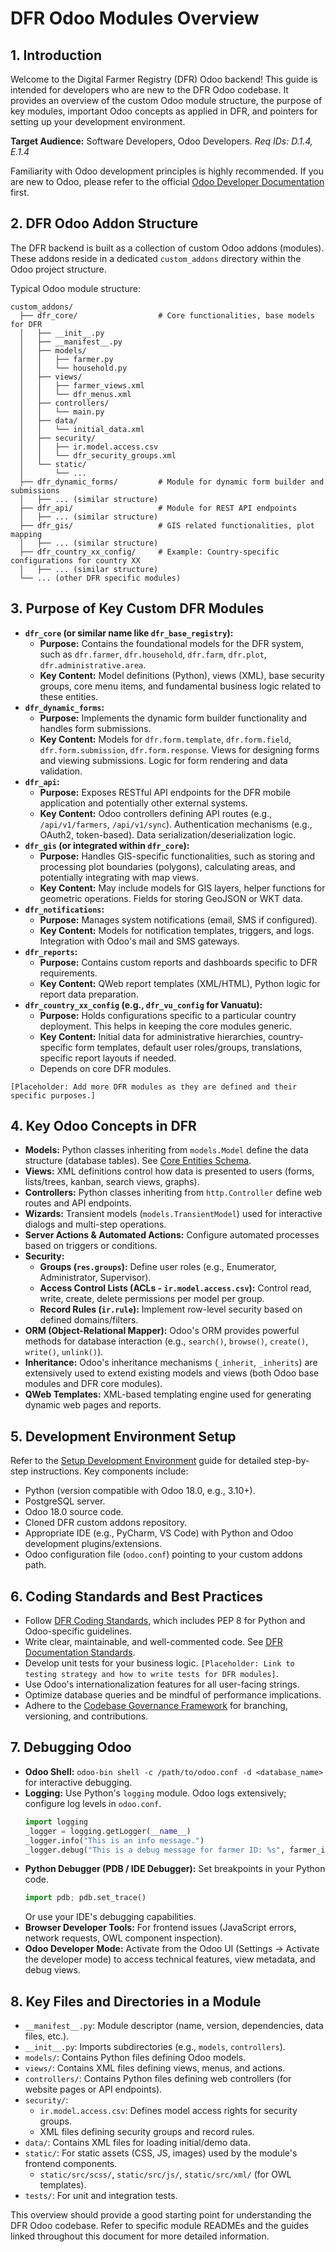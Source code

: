 # DFR Odoo Modules Overview

## 1. Introduction
Welcome to the Digital Farmer Registry (DFR) Odoo backend! This guide is intended for developers who are new to the DFR Odoo codebase. It provides an overview of the custom Odoo module structure, the purpose of key modules, important Odoo concepts as applied in DFR, and pointers for setting up your development environment.

**Target Audience:** Software Developers, Odoo Developers.
*Req IDs: D.1.4, E.1.4*

Familiarity with Odoo development principles is highly recommended. If you are new to Odoo, please refer to the official [Odoo Developer Documentation](https://www.odoo.com/documentation/master/developer.html) first.

## 2. DFR Odoo Addon Structure
The DFR backend is built as a collection of custom Odoo addons (modules). These addons reside in a dedicated `custom_addons` directory within the Odoo project structure.

Typical Odoo module structure:
```
custom_addons/
  ├── dfr_core/                  # Core functionalities, base models for DFR
  │   ├── __init__.py
  │   ├── __manifest__.py
  │   ├── models/
  │   │   ├── farmer.py
  │   │   └── household.py
  │   ├── views/
  │   │   ├── farmer_views.xml
  │   │   └── dfr_menus.xml
  │   ├── controllers/
  │   │   └── main.py
  │   ├── data/
  │   │   └── initial_data.xml
  │   ├── security/
  │   │   ├── ir.model.access.csv
  │   │   └── dfr_security_groups.xml
  │   └── static/
  │       └── ...
  ├── dfr_dynamic_forms/         # Module for dynamic form builder and submissions
  │   ├── ... (similar structure)
  ├── dfr_api/                   # Module for REST API endpoints
  │   ├── ... (similar structure)
  ├── dfr_gis/                   # GIS related functionalities, plot mapping
  │   ├── ... (similar structure)
  ├── dfr_country_xx_config/     # Example: Country-specific configurations for country XX
  │   ├── ... (similar structure)
  └── ... (other DFR specific modules)
```

## 3. Purpose of Key Custom DFR Modules

*   **`dfr_core` (or similar name like `dfr_base_registry`):**
    *   **Purpose:** Contains the foundational models for the DFR system, such as `dfr.farmer`, `dfr.household`, `dfr.farm`, `dfr.plot`, `dfr.administrative.area`.
    *   **Key Content:** Model definitions (Python), views (XML), base security groups, core menu items, and fundamental business logic related to these entities.
*   **`dfr_dynamic_forms`:**
    *   **Purpose:** Implements the dynamic form builder functionality and handles form submissions.
    *   **Key Content:** Models for `dfr.form.template`, `dfr.form.field`, `dfr.form.submission`, `dfr.form.response`. Views for designing forms and viewing submissions. Logic for form rendering and data validation.
*   **`dfr_api`:**
    *   **Purpose:** Exposes RESTful API endpoints for the DFR mobile application and potentially other external systems.
    *   **Key Content:** Odoo controllers defining API routes (e.g., `/api/v1/farmers`, `/api/v1/sync`). Authentication mechanisms (e.g., OAuth2, token-based). Data serialization/deserialization logic.
*   **`dfr_gis` (or integrated within `dfr_core`):**
    *   **Purpose:** Handles GIS-specific functionalities, such as storing and processing plot boundaries (polygons), calculating areas, and potentially integrating with map views.
    *   **Key Content:** May include models for GIS layers, helper functions for geometric operations. Fields for storing GeoJSON or WKT data.
*   **`dfr_notifications`:**
    *   **Purpose:** Manages system notifications (email, SMS if configured).
    *   **Key Content:** Models for notification templates, triggers, and logs. Integration with Odoo's mail and SMS gateways.
*   **`dfr_reports`:**
    *   **Purpose:** Contains custom reports and dashboards specific to DFR requirements.
    *   **Key Content:** QWeb report templates (XML/HTML), Python logic for report data preparation.
*   **`dfr_country_xx_config` (e.g., `dfr_vu_config` for Vanuatu):**
    *   **Purpose:** Holds configurations specific to a particular country deployment. This helps in keeping the core modules generic.
    *   **Key Content:** Initial data for administrative hierarchies, country-specific form templates, default user roles/groups, translations, specific report layouts if needed.
    *   Depends on core DFR modules.

`[Placeholder: Add more DFR modules as they are defined and their specific purposes.]`

## 4. Key Odoo Concepts in DFR
*   **Models:** Python classes inheriting from `models.Model` define the data structure (database tables). See [Core Entities Schema](../../architecture/data-model/core-entities-schema.md).
*   **Views:** XML definitions control how data is presented to users (forms, lists/trees, kanban, search views, graphs).
*   **Controllers:** Python classes inheriting from `http.Controller` define web routes and API endpoints.
*   **Wizards:** Transient models (`models.TransientModel`) used for interactive dialogs and multi-step operations.
*   **Server Actions & Automated Actions:** Configure automated processes based on triggers or conditions.
*   **Security:**
    *   **Groups (`res.groups`):** Define user roles (e.g., Enumerator, Administrator, Supervisor).
    *   **Access Control Lists (ACLs - `ir.model.access.csv`):** Control read, write, create, delete permissions per model per group.
    *   **Record Rules (`ir.rule`):** Implement row-level security based on defined domains/filters.
*   **ORM (Object-Relational Mapper):** Odoo's ORM provides powerful methods for database interaction (e.g., `search()`, `browse()`, `create()`, `write()`, `unlink()`).
*   **Inheritance:** Odoo's inheritance mechanisms (`_inherit`, `_inherits`) are extensively used to extend existing models and views (both Odoo base modules and DFR core modules).
*   **QWeb Templates:** XML-based templating engine used for generating dynamic web pages and reports.

## 5. Development Environment Setup
Refer to the [Setup Development Environment](./setup-development-environment.md) guide for detailed step-by-step instructions. Key components include:
*   Python (version compatible with Odoo 18.0, e.g., 3.10+).
*   PostgreSQL server.
*   Odoo 18.0 source code.
*   Cloned DFR custom addons repository.
*   Appropriate IDE (e.g., PyCharm, VS Code) with Python and Odoo development plugins/extensions.
*   Odoo configuration file (`odoo.conf`) pointing to your custom addons path.

## 6. Coding Standards and Best Practices
*   Follow [DFR Coding Standards](../../standards/coding-standards.md), which includes PEP 8 for Python and Odoo-specific guidelines.
*   Write clear, maintainable, and well-commented code. See [DFR Documentation Standards](../../standards/documentation-standards.md).
*   Develop unit tests for your business logic. `[Placeholder: Link to testing strategy and how to write tests for DFR modules]`.
*   Use Odoo's internationalization features for all user-facing strings.
*   Optimize database queries and be mindful of performance implications.
*   Adhere to the [Codebase Governance Framework](../../codebase-governance/framework.md) for branching, versioning, and contributions.

## 7. Debugging Odoo
*   **Odoo Shell:** `odoo-bin shell -c /path/to/odoo.conf -d <database_name>` for interactive debugging.
*   **Logging:** Use Python's `logging` module. Odoo logs extensively; configure log levels in `odoo.conf`.
    ```python
    import logging
    _logger = logging.getLogger(__name__)
    _logger.info("This is an info message.")
    _logger.debug("This is a debug message for farmer ID: %s", farmer_id)
    ```
*   **Python Debugger (PDB / IDE Debugger):** Set breakpoints in your Python code.
    ```python
    import pdb; pdb.set_trace()
    ```
    Or use your IDE's debugging capabilities.
*   **Browser Developer Tools:** For frontend issues (JavaScript errors, network requests, OWL component inspection).
*   **Odoo Developer Mode:** Activate from the Odoo UI (Settings -> Activate the developer mode) to access technical features, view metadata, and debug views.

## 8. Key Files and Directories in a Module
*   `__manifest__.py`: Module descriptor (name, version, dependencies, data files, etc.).
*   `__init__.py`: Imports subdirectories (e.g., `models`, `controllers`).
*   `models/`: Contains Python files defining Odoo models.
*   `views/`: Contains XML files defining views, menus, and actions.
*   `controllers/`: Contains Python files defining web controllers (for website pages or API endpoints).
*   `security/`:
    *   `ir.model.access.csv`: Defines model access rights for security groups.
    *   XML files defining security groups and record rules.
*   `data/`: Contains XML files for loading initial/demo data.
*   `static/`: For static assets (CSS, JS, images) used by the module's frontend components.
    *   `static/src/scss/`, `static/src/js/`, `static/src/xml/` (for OWL templates).
*   `tests/`: For unit and integration tests.

This overview should provide a good starting point for understanding the DFR Odoo codebase. Refer to specific module READMEs and the guides linked throughout this document for more detailed information.